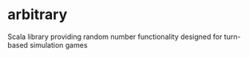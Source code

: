 # arbitrary
Scala library providing random number functionality designed for turn-based simulation games
